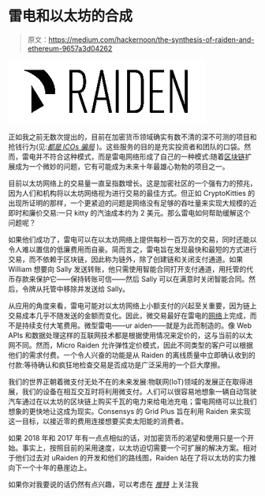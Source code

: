 # 雷电和以太坊的合成

> 原文：<https://medium.com/hackernoon/the-synthesis-of-raiden-and-ethereum-9657a3d04262>

![](img/60f9332b5a18c33b56990c1c8e880fd0.png)

正如我之前无数次提出的，目前在加密货币领域确实有数不清的深不可测的项目和抢钱行为(见:[*都是 ICOs 骗局*](https://hackernoon.com/are-icos-a-scam-can-they-provide-a-different-approach-to-venture-capital-funding-8b1b15e97dba) )。这些服务的目的是充实投资者和团队的口袋。然而，雷电并不符合这种模式，而是雷电网络形成了自己的一种模式:随着[区块链](https://hackernoon.com/tagged/blockchain)扩展成为一个微妙的问题，它有可能成为未来十年最雄心勃勃的项目之一。

目前以太坊网络上的交易量一直呈指数增长。这是加密社区的一个强有力的预兆，因为人们和机构将以太坊网络视为进行交易的最佳方式。但正如 CryptoKitties 的出现所证明的那样，一个更紧迫的问题是网络没有足够的吞吐量来实现大规模的近即时和廉价交易:一只 kitty 的汽油成本约为 2 美元。那么雷电如何帮助缓解这个问题呢？

如果他们成功了，雷电可以在以太坊网络上提供每秒一百万次的交易，同时还能以令人难以置信的低廉费用而自豪。简而言之，雷电旨在发现最快和最短的方式进行交易，而不依赖于区块链，因此称为链外，除了创建链和关闭支付通道。如果 William 想要向 Sally 发送转账，他只需使用智能合同打开支付通道，用托管的代币存款来保护它——保持转账可信——然后 Sally 可以在满意时关闭智能合同。然后，令牌从托管中移除并发送给 Sally。

从应用的角度来看，雷电可能对以太坊网络上小额支付的兴起至关重要，因为链上交易成本几乎不随发送的金额而变化。因此，微交易最好在雷电的[网络](https://hackernoon.com/tagged/network)上完成，而不是持续支付大笔费用。微型雷电——ur aiden——就是为此而制造的。像 Web APIs 和数据处理这样的互联网技术都是根据使用情况来定价的，这与当前的以太网不同。然而，Micro Raiden 允许弹性定价模式，因此不同类型的客户可以根据他们的需求付费。一个令人兴奋的功能是从 Raiden 的离线质量中立即确认收到的付款:等待确认和疯狂地检查交易是否成功是广泛采用的一个巨大摩擦。

我们的世界正朝着微支付无处不在的未来发展:物联网(IoT)领域的发展正在取得进展，我们的设备在相互交互时将利用微支付。人们可以很容易地想象一辆自动驾驶汽车通过在以太坊的区块链上购买千瓦的电力来给电池充电；雷电网络可以比我们想象的更快地让这成为现实。Consensys 的 Grid Plus 旨在利用 Raiden 来实现这一目标，以接近零的费用连接想要买卖太阳能的消费者。

如果 2018 年和 2017 年有一点点相似的话，对加密货币的渴望和使用只是一个开始。事实上，按照目前的采用速度，以太坊迫切需要一个可扩展的解决方案。相对于他们过去对 uRaiden 的开发和他们的路线图，Raiden 站在了将以太坊的实力推向下一个十年的悬崖边上。

如果你对我要说的话仍然有点兴趣，可以考虑在 [*推特*](https://twitter.com/ani_pai) 上关注我